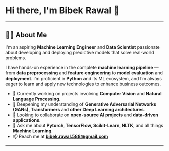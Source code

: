 # Hi there, I'm Bibek Rawal 👋
---

## 👨‍💻 About Me
I'm an aspiring **Machine Learning Engineer** and **Data Scientist** passionate about developing and deploying predictive models that solve real-world problems.  

I have hands-on experience in the complete **machine learning pipeline** — from **data preprocessing** and **feature engineering** to **model evaluation** and **deployment**. I’m proficient in **Python** and its ML ecosystem, and I’m always eager to learn and apply new technologies to enhance business outcomes.

- 🔭 Currently working on projects involving **Computer Vision** and **Natural Language Processing**.
- 🌱 Deepening my understanding of **Generative Adversarial Networks (GANs), Transformers** and **other Deep Learning architectures**.
- 👯 Looking to collaborate on **open-source AI projects** and **data-driven applications**.
- 💬 Ask me about **Pytorch, TensorFlow, Scikit-Learn, NLTK**, and all things **Machine Learning**.
- 📫 Reach me at **[bibek.rawal.588@gmail.com](mailto:bibek.rawal.588@gmail.com)**

---
